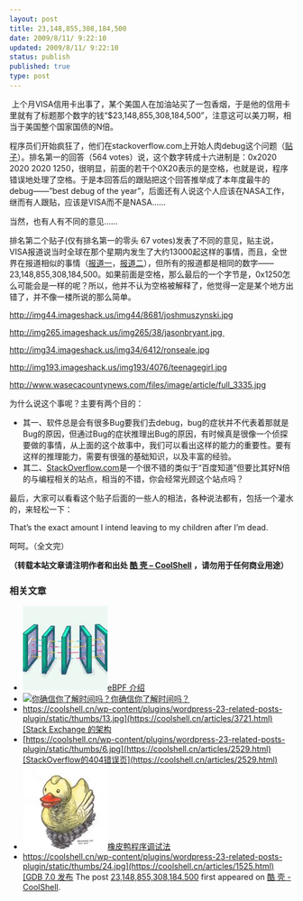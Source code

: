 ```yaml
---
layout: post
title: 23,148,855,308,184,500
date: 2009/8/11/ 9:22:10
updated: 2009/8/11/ 9:22:10
status: publish
published: true
type: post
---
```


 上个月VISA信用卡出事了，某个美国人在加油站买了一包香烟，于是他的信用卡里就有了标题那个数字的钱“$23,148,855,308,184,500”，注意这可以美刀啊，相当于美国整个国家国债的N倍。


程序员们开始疯狂了，他们在stackoverflow.com上开始人肉debug这个问题（[贴子](http://stackoverflow.com/questions/1133581/is-23-148-855-308-184-500-a-magic-number-or-sheer-chance)）。排名第一的回答（564 votes）说，这个数字转成十六进制是：0x2020 2020 2020 1250，很明显，前面的若干个0X20表示的是空格，也就是说，程序错误地处理了空格。于是本回答后的跟贴把这个回答推举成了本年度最牛的debug——”best debug of the year”，后面还有人说这个人应该在NASA工作，继而有人跟贴，应该是VISA而不是NASA……


当然，也有人有不同的意见……



排名第二个贴子(仅有排名第一的零头 67 votes)发表了不同的意见，贴主说，VISA报道说当时全球在那个星期内发生了大约13000起这样的事情，而且，全世界在报道相似的事情（[报道一](http://www.credit.com/news/personal-finance/2009-07-18/customers-see-erroneous-credit-card-charges-of-23-quadrillion.html)，[报道二](http://www.1010wins.com/Visa-Accidentally-Bills-New-York-Teen--23-Quadrill/4867372)），但所有的报道都是相同的数字——23,148,855,308,184,500。如果前面是空格，那么最后的一个字节是，0x1250怎么可能会是一样的呢？所以，他并不认为空格被解释了，他觉得一定是某个地方出错了，并不像一楼所说的那么简单。


http://img44.imageshack.us/img44/8681/joshmuszynski.jpg


http://img265.imageshack.us/img265/38/jasonbryant.jpg 


http://img34.imageshack.us/img34/6412/ronseale.jpg


http://img193.imageshack.us/img193/4076/teenagegirl.jpg  

http://www.wasecacountynews.com/files/image/article/full_3335.jpg


为什么说这个事呢？主要有两个目的：


* 其一、软件总是会有很多Bug要我们去debug，bug的症状并不代表着那就是Bug的原因，但通过Bug的症状推理出Bug的原因，有时候真是很像一个侦探要做的事情，从上面的这个故事中，我们可以看出这样的能力的重要性。要有这样的推理能力，需要有很强的基础知识，以及丰富的经验。
* 其二、[StackOverflow.com](http://stackoverflow.com/)是一个很不错的类似于“百度知道”但要比其好N倍的与编程相关的站点，相当的不错，你会经常光顾这个站点吗？


最后，大家可以看看这个贴子后面的一些人的相法，各种说法都有，包括一个灌水的，来轻松一下：


That’s the exact amount I intend leaving to my children after I’m dead.


呵呵。（全文完）



**（转载本站文章请注明作者和出处 [酷 壳 – CoolShell](https://coolshell.cn/) ，请勿用于任何商业用途）**



### 相关文章

* [![eBPF 介绍](../wp-content/uploads/2022/12/eBPF-150x150.jpeg)](https://coolshell.cn/articles/22320.html)[eBPF 介绍](https://coolshell.cn/articles/22320.html)
* [![你确信你了解时间吗？](../wp-content/uploads/2011/07/Time-changes-in-year-1927-for-China-–-ShanghaiS-150x150.png)](https://coolshell.cn/articles/5075.html)[你确信你了解时间吗？](https://coolshell.cn/articles/5075.html)
* [https://coolshell.cn/wp-content/plugins/wordpress-23-related-posts-plugin/static/thumbs/13.jpg](https://coolshell.cn/articles/3721.html)[Stack Exchange 的架构](https://coolshell.cn/articles/3721.html)
* [https://coolshell.cn/wp-content/plugins/wordpress-23-related-posts-plugin/static/thumbs/6.jpg](https://coolshell.cn/articles/2529.html)[StackOverflow的404错误页](https://coolshell.cn/articles/2529.html)
* [![橡皮鸭程序调试法](../wp-content/uploads/2009/11/Rubber-Duck-150x150.jpg)](https://coolshell.cn/articles/1719.html)[橡皮鸭程序调试法](https://coolshell.cn/articles/1719.html)
* [https://coolshell.cn/wp-content/plugins/wordpress-23-related-posts-plugin/static/thumbs/24.jpg](https://coolshell.cn/articles/1525.html)[GDB 7.0 发布](https://coolshell.cn/articles/1525.html)
The post [23,148,855,308,184,500](https://coolshell.cn/articles/1242.html) first appeared on [酷 壳 - CoolShell](https://coolshell.cn).
